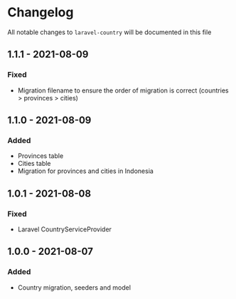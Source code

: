 # Changelog

All notable changes to `laravel-country` will be documented in this file

## 1.1.1 - 2021-08-09
### Fixed
- Migration filename to ensure the order of migration is correct (countries > provinces > cities)

## 1.1.0 - 2021-08-09
### Added
- Provinces table
- Cities table
- Migration for provinces and cities in Indonesia

## 1.0.1 - 2021-08-08
### Fixed
- Laravel CountryServiceProvider

## 1.0.0 - 2021-08-07
### Added
- Country migration, seeders and model
